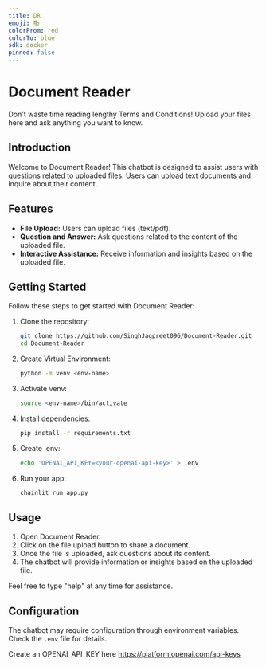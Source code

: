 ```yaml
---
title: DR
emoji: 📚
colorFrom: red
colorTo: blue
sdk: docker
pinned: false
---
```


# Document Reader

Don't waste time reading lengthy Terms and Conditions! Upload your files here and ask anything you want to know.

## Introduction

Welcome to Document Reader! This chatbot is designed to assist users with questions related to uploaded files. Users can upload text documents and inquire about their content.

## Features

- **File Upload:** Users can upload files (text/pdf).
- **Question and Answer:** Ask questions related to the content of the uploaded file.
- **Interactive Assistance:** Receive information and insights based on the uploaded file.

## Getting Started

Follow these steps to get started with Document Reader:

1. Clone the repository:

    ```bash
    git clone https://github.com/SinghJagpreet096/Document-Reader.git
    cd Document-Reader

    ```
2. Create Virtual Environment:
    ```bash
    python -m venv <env-name>
    ```

3. Activate venv:
    ```bash
    source <env-name>/bin/activate
    ```
4. Install dependencies:

    ```bash
    pip install -r requirements.txt
    ```
5. Create .env:
    ```bash
    echo 'OPENAI_API_KEY=<your-openai-api-key>' > .env
    ```

4. Run your app:

    ```bash
    chainlit run app.py
    ```

## Usage

1. Open Document Reader.
2. Click on the file upload button to share a document.
3. Once the file is uploaded, ask questions about its content.
4. The chatbot will provide information or insights based on the uploaded file.

Feel free to type "help" at any time for assistance.

## Configuration

The chatbot may require configuration through environment variables. Check the `.env` file for details. 





Create an OPENAI_API_KEY here https://platform.openai.com/api-keys




